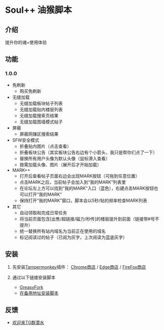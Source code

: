 # Soul++ 油猴脚本


## 介绍
提升你的魂+使用体验

## 功能
### 1.0.0
- 免刷新
  - 购买免刷新
- 无缝加载
  - 无缝加载板块帖子列表
  - 无缝加载贴内楼层列表
  - 无缝加载搜索页结果
  - 无缝加载图墙模式帖子
- 屏蔽
  - 屏蔽网赚区搜索结果
- SFW安全模式
  - 折叠贴内图片（点击查看）
  - 折叠板块公告（其实板块公告右边有个小箭头，我只是帮你们点了一下）
  - 替换所有用户头像为默认头像（鼠标滑入查看）
  - 按需加载头像、图片（展开后才开始加载）
- MARK++
  - 打开后查看帖子页面右边会出现MARK按钮（可拖到任意位置）
  - 点击MARK之后，当前帖子会加入到“我的MARK”列表里
  - 在论坛左上方可以找到“我的MARK”入口（蓝色），右键点击MARK按钮也可以打开“我的MARK”
  - 保持打开“我的MARK”窗口，脚本会以5秒/帖的频率检查MARK列表
- 其它
  - 自动领取和完成日常任务
  - 将当前页面包含\[出售/超链接/磁力/秒传\]的楼层提升到前面（链接带#号不提升）
  - 统一替换所有站内域名为当前正在使用的域名
  - 标记阅读过的帖子（已阅为灰字，上次阅读为蓝底灰字）



## 安装
1. 先安装[Tampermonkey](https://www.tampermonkey.net/)插件： [Chrome商店](https://chrome.google.com/webstore/detail/tampermonkey/dhdgffkkebhmkfjojejmpbldmpobfkfo?hl=en) / [Edge商店](https://microsoftedge.microsoft.com/addons/detail/iikmkjmpaadaobahmlepeloendndfphd) / [FireFox商店](https://addons.mozilla.org/zh-CN/firefox/addon/tampermonkey/)

2. 通过以下链接安装脚本
    - [GreasyFork](https://sleazyfork.org/zh-CN/scripts/433161-soul)
    - [在备用地址安装脚本](https://cdn.jsdelivr.net/gh/FetchTheMoon/UserScript/SouthPlusPlus.user.js)

## 反馈
- [欢迎来TG群潜水](https://t.me/joinchat/QW12dTtxYT9mYzkx)
